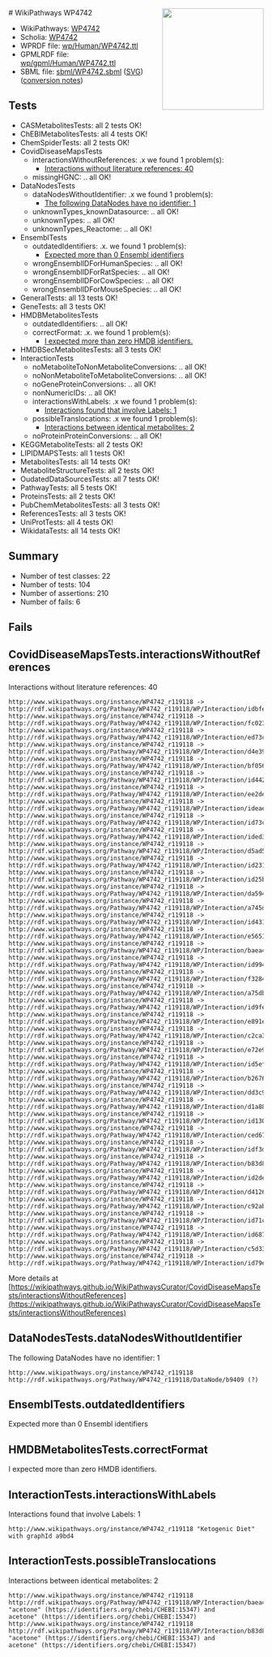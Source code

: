 <img style="float: right; width: 200px" src="../logo.png" />
# WikiPathways WP4742

* WikiPathways: [WP4742](https://identifiers.org/wikipathways:WP4742)
* Scholia: [WP4742](https://scholia.toolforge.org/wikipathways/WP4742)
* WPRDF file: [wp/Human/WP4742.ttl](../wp/Human/WP4742.ttl)
* GPMLRDF file: [wp/gpml/Human/WP4742.ttl](../wp/gpml/Human/WP4742.ttl)
* SBML file: [sbml/WP4742.sbml](../sbml/WP4742.sbml) ([SVG](../sbml/WP4742.svg)) ([conversion notes](../sbml/WP4742.txt))

## Tests
* CASMetabolitesTests: all 2 tests OK!
* ChEBIMetabolitesTests: all 4 tests OK!
* ChemSpiderTests: all 2 tests OK!
* CovidDiseaseMapsTests
    * interactionsWithoutReferences: .x we found 1 problem(s):
        * [Interactions without literature references: 40](#9701cd3e)
    * missingHGNC: .. all OK!
* DataNodesTests
    * dataNodesWithoutIdentifier: .x we found 1 problem(s):
        * [The following DataNodes have no identifier: 1](#d2d32fa0)
    * unknownTypes_knownDatasource: .. all OK!
    * unknownTypes: .. all OK!
    * unknownTypes_Reactome: .. all OK!
* EnsemblTests
    * outdatedIdentifiers: .x. we found 1 problem(s):
        * [Expected more than 0 Ensembl identifiers](#f44398b7)
    * wrongEnsemblIDForHumanSpecies: .. all OK!
    * wrongEnsemblIDForRatSpecies: .. all OK!
    * wrongEnsemblIDForCowSpecies: .. all OK!
    * wrongEnsemblIDForMouseSpecies: .. all OK!
* GeneralTests: all 13 tests OK!
* GeneTests: all 3 tests OK!
* HMDBMetabolitesTests
    * outdatedIdentifiers: .. all OK!
    * correctFormat: .x. we found 1 problem(s):
        * [I expected more than zero HMDB identifiers.](#ad154c1e)
* HMDBSecMetabolitesTests: all 3 tests OK!
* InteractionTests
    * noMetaboliteToNonMetaboliteConversions: .. all OK!
    * noNonMetaboliteToMetaboliteConversions: .. all OK!
    * noGeneProteinConversions: .. all OK!
    * nonNumericIDs: .. all OK!
    * interactionsWithLabels: .x we found 1 problem(s):
        * [Interactions found that involve Labels: 1](#630d2678)
    * possibleTranslocations: .x we found 1 problem(s):
        * [Interactions between identical metabolites: 2](#d59038c5)
    * noProteinProteinConversions: .. all OK!
* KEGGMetaboliteTests: all 2 tests OK!
* LIPIDMAPSTests: all 1 tests OK!
* MetabolitesTests: all 14 tests OK!
* MetaboliteStructureTests: all 2 tests OK!
* OudatedDataSourcesTests: all 7 tests OK!
* PathwayTests: all 5 tests OK!
* ProteinsTests: all 2 tests OK!
* PubChemMetabolitesTests: all 3 tests OK!
* ReferencesTests: all 3 tests OK!
* UniProtTests: all 4 tests OK!
* WikidataTests: all 14 tests OK!


## Summary

* Number of test classes: 22
* Number of tests: 104
* Number of assertions: 210
* Number of fails: 6

## Fails

<a name="9701cd3e" />

## CovidDiseaseMapsTests.interactionsWithoutReferences

Interactions without literature references: 40
```
http://www.wikipathways.org/instance/WP4742_r119118 -> http://rdf.wikipathways.org/Pathway/WP4742_r119118/WP/Interaction/idbfe4131b
http://www.wikipathways.org/instance/WP4742_r119118 -> http://rdf.wikipathways.org/Pathway/WP4742_r119118/WP/Interaction/fc023
http://www.wikipathways.org/instance/WP4742_r119118 -> http://rdf.wikipathways.org/Pathway/WP4742_r119118/WP/Interaction/ed73c
http://www.wikipathways.org/instance/WP4742_r119118 -> http://rdf.wikipathways.org/Pathway/WP4742_r119118/WP/Interaction/d4e39
http://www.wikipathways.org/instance/WP4742_r119118 -> http://rdf.wikipathways.org/Pathway/WP4742_r119118/WP/Interaction/bf056
http://www.wikipathways.org/instance/WP4742_r119118 -> http://rdf.wikipathways.org/Pathway/WP4742_r119118/WP/Interaction/id442d4842
http://www.wikipathways.org/instance/WP4742_r119118 -> http://rdf.wikipathways.org/Pathway/WP4742_r119118/WP/Interaction/ee2de
http://www.wikipathways.org/instance/WP4742_r119118 -> http://rdf.wikipathways.org/Pathway/WP4742_r119118/WP/Interaction/ideaefc352
http://www.wikipathways.org/instance/WP4742_r119118 -> http://rdf.wikipathways.org/Pathway/WP4742_r119118/WP/Interaction/id73c7666b
http://www.wikipathways.org/instance/WP4742_r119118 -> http://rdf.wikipathways.org/Pathway/WP4742_r119118/WP/Interaction/ided37fcf7
http://www.wikipathways.org/instance/WP4742_r119118 -> http://rdf.wikipathways.org/Pathway/WP4742_r119118/WP/Interaction/d5ad5
http://www.wikipathways.org/instance/WP4742_r119118 -> http://rdf.wikipathways.org/Pathway/WP4742_r119118/WP/Interaction/id23152e56
http://www.wikipathways.org/instance/WP4742_r119118 -> http://rdf.wikipathways.org/Pathway/WP4742_r119118/WP/Interaction/id25b1fa73
http://www.wikipathways.org/instance/WP4742_r119118 -> http://rdf.wikipathways.org/Pathway/WP4742_r119118/WP/Interaction/da594
http://www.wikipathways.org/instance/WP4742_r119118 -> http://rdf.wikipathways.org/Pathway/WP4742_r119118/WP/Interaction/a745d
http://www.wikipathways.org/instance/WP4742_r119118 -> http://rdf.wikipathways.org/Pathway/WP4742_r119118/WP/Interaction/id431da573
http://www.wikipathways.org/instance/WP4742_r119118 -> http://rdf.wikipathways.org/Pathway/WP4742_r119118/WP/Interaction/e5651
http://www.wikipathways.org/instance/WP4742_r119118 -> http://rdf.wikipathways.org/Pathway/WP4742_r119118/WP/Interaction/baea4
http://www.wikipathways.org/instance/WP4742_r119118 -> http://rdf.wikipathways.org/Pathway/WP4742_r119118/WP/Interaction/id9945b553
http://www.wikipathways.org/instance/WP4742_r119118 -> http://rdf.wikipathways.org/Pathway/WP4742_r119118/WP/Interaction/f3284
http://www.wikipathways.org/instance/WP4742_r119118 -> http://rdf.wikipathways.org/Pathway/WP4742_r119118/WP/Interaction/a75db
http://www.wikipathways.org/instance/WP4742_r119118 -> http://rdf.wikipathways.org/Pathway/WP4742_r119118/WP/Interaction/id9fe14a98
http://www.wikipathways.org/instance/WP4742_r119118 -> http://rdf.wikipathways.org/Pathway/WP4742_r119118/WP/Interaction/e891e
http://www.wikipathways.org/instance/WP4742_r119118 -> http://rdf.wikipathways.org/Pathway/WP4742_r119118/WP/Interaction/c2ca3
http://www.wikipathways.org/instance/WP4742_r119118 -> http://rdf.wikipathways.org/Pathway/WP4742_r119118/WP/Interaction/e72e9
http://www.wikipathways.org/instance/WP4742_r119118 -> http://rdf.wikipathways.org/Pathway/WP4742_r119118/WP/Interaction/id5ef13b99
http://www.wikipathways.org/instance/WP4742_r119118 -> http://rdf.wikipathways.org/Pathway/WP4742_r119118/WP/Interaction/b2676
http://www.wikipathways.org/instance/WP4742_r119118 -> http://rdf.wikipathways.org/Pathway/WP4742_r119118/WP/Interaction/dd3c9
http://www.wikipathways.org/instance/WP4742_r119118 -> http://rdf.wikipathways.org/Pathway/WP4742_r119118/WP/Interaction/d1a88
http://www.wikipathways.org/instance/WP4742_r119118 -> http://rdf.wikipathways.org/Pathway/WP4742_r119118/WP/Interaction/id1304db56
http://www.wikipathways.org/instance/WP4742_r119118 -> http://rdf.wikipathways.org/Pathway/WP4742_r119118/WP/Interaction/ced67
http://www.wikipathways.org/instance/WP4742_r119118 -> http://rdf.wikipathways.org/Pathway/WP4742_r119118/WP/Interaction/idf3d3539a
http://www.wikipathways.org/instance/WP4742_r119118 -> http://rdf.wikipathways.org/Pathway/WP4742_r119118/WP/Interaction/b83d8
http://www.wikipathways.org/instance/WP4742_r119118 -> http://rdf.wikipathways.org/Pathway/WP4742_r119118/WP/Interaction/id2de42796
http://www.wikipathways.org/instance/WP4742_r119118 -> http://rdf.wikipathways.org/Pathway/WP4742_r119118/WP/Interaction/d4126
http://www.wikipathways.org/instance/WP4742_r119118 -> http://rdf.wikipathways.org/Pathway/WP4742_r119118/WP/Interaction/c92ab
http://www.wikipathways.org/instance/WP4742_r119118 -> http://rdf.wikipathways.org/Pathway/WP4742_r119118/WP/Interaction/id71c9acc0
http://www.wikipathways.org/instance/WP4742_r119118 -> http://rdf.wikipathways.org/Pathway/WP4742_r119118/WP/Interaction/id687e0d99
http://www.wikipathways.org/instance/WP4742_r119118 -> http://rdf.wikipathways.org/Pathway/WP4742_r119118/WP/Interaction/c5d33
http://www.wikipathways.org/instance/WP4742_r119118 -> http://rdf.wikipathways.org/Pathway/WP4742_r119118/WP/Interaction/id79e54f1f
```

More details at [https://wikipathways.github.io/WikiPathwaysCurator/CovidDiseaseMapsTests/interactionsWithoutReferences](https://wikipathways.github.io/WikiPathwaysCurator/CovidDiseaseMapsTests/interactionsWithoutReferences)

<a name="d2d32fa0" />

## DataNodesTests.dataNodesWithoutIdentifier

The following DataNodes have no identifier: 1
```
http://www.wikipathways.org/instance/WP4742_r119118 http://rdf.wikipathways.org/Pathway/WP4742_r119118/DataNode/b9409 (?)
```

<a name="f44398b7" />

## EnsemblTests.outdatedIdentifiers

Expected more than 0 Ensembl identifiers
<a name="ad154c1e" />

## HMDBMetabolitesTests.correctFormat

I expected more than zero HMDB identifiers.
<a name="630d2678" />

## InteractionTests.interactionsWithLabels

Interactions found that involve Labels: 1
```
http://www.wikipathways.org/instance/WP4742_r119118 "Ketogenic Diet" with graphId a9bd4
```

<a name="d59038c5" />

## InteractionTests.possibleTranslocations

Interactions between identical metabolites: 2
```
http://www.wikipathways.org/instance/WP4742_r119118 http://rdf.wikipathways.org/Pathway/WP4742_r119118/WP/Interaction/baea4 "acetone" (https://identifiers.org/chebi/CHEBI:15347) and 
acetone" (https://identifiers.org/chebi/CHEBI:15347)
http://www.wikipathways.org/instance/WP4742_r119118 http://rdf.wikipathways.org/Pathway/WP4742_r119118/WP/Interaction/b83d8 "acetone" (https://identifiers.org/chebi/CHEBI:15347) and 
acetone" (https://identifiers.org/chebi/CHEBI:15347)
```

